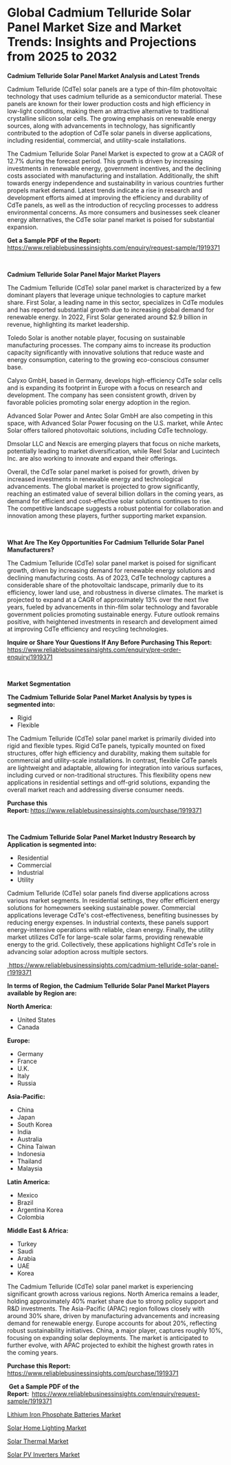 <p><h1>Global Cadmium Telluride Solar Panel Market Size and Market Trends: Insights and Projections from 2025 to 2032</h1></p><p><strong>Cadmium Telluride Solar Panel Market Analysis and Latest Trends</strong></p>
<p><p>Cadmium Telluride (CdTe) solar panels are a type of thin-film photovoltaic technology that uses cadmium telluride as a semiconductor material. These panels are known for their lower production costs and high efficiency in low-light conditions, making them an attractive alternative to traditional crystalline silicon solar cells. The growing emphasis on renewable energy sources, along with advancements in technology, has significantly contributed to the adoption of CdTe solar panels in diverse applications, including residential, commercial, and utility-scale installations.</p><p>The Cadmium Telluride Solar Panel Market is expected to grow at a CAGR of 12.7% during the forecast period. This growth is driven by increasing investments in renewable energy, government incentives, and the declining costs associated with manufacturing and installation. Additionally, the shift towards energy independence and sustainability in various countries further propels market demand. Latest trends indicate a rise in research and development efforts aimed at improving the efficiency and durability of CdTe panels, as well as the introduction of recycling processes to address environmental concerns. As more consumers and businesses seek cleaner energy alternatives, the CdTe solar panel market is poised for substantial expansion.</p></p>
<p><strong>Get a Sample PDF of the Report:&nbsp;</strong> <a href="https://www.reliablebusinessinsights.com/enquiry/request-sample/1919371?utm_campaign=1837&utm_medium=2&utm_source=Github&utm_content=ia&utm_term=13022025&utm_id=cadmium-telluride-solar-panel">https://www.reliablebusinessinsights.com/enquiry/request-sample/1919371</a></p>
<p>&nbsp;</p>
<p><strong>Cadmium Telluride Solar Panel Major Market Players</strong></p>
<p><p>The Cadmium Telluride (CdTe) solar panel market is characterized by a few dominant players that leverage unique technologies to capture market share. First Solar, a leading name in this sector, specializes in CdTe modules and has reported substantial growth due to increasing global demand for renewable energy. In 2022, First Solar generated around $2.9 billion in revenue, highlighting its market leadership.</p><p>Toledo Solar is another notable player, focusing on sustainable manufacturing processes. The company aims to increase its production capacity significantly with innovative solutions that reduce waste and energy consumption, catering to the growing eco-conscious consumer base.</p><p>Calyxo GmbH, based in Germany, develops high-efficiency CdTe solar cells and is expanding its footprint in Europe with a focus on research and development. The company has seen consistent growth, driven by favorable policies promoting solar energy adoption in the region.</p><p>Advanced Solar Power and Antec Solar GmbH are also competing in this space, with Advanced Solar Power focusing on the U.S. market, while Antec Solar offers tailored photovoltaic solutions, including CdTe technology.</p><p>Dmsolar LLC and Nexcis are emerging players that focus on niche markets, potentially leading to market diversification, while Reel Solar and Lucintech Inc. are also working to innovate and expand their offerings.</p><p>Overall, the CdTe solar panel market is poised for growth, driven by increased investments in renewable energy and technological advancements. The global market is projected to grow significantly, reaching an estimated value of several billion dollars in the coming years, as demand for efficient and cost-effective solar solutions continues to rise. The competitive landscape suggests a robust potential for collaboration and innovation among these players, further supporting market expansion.</p></p>
<p>&nbsp;</p>
<p><strong>What Are The Key Opportunities For Cadmium Telluride Solar Panel Manufacturers?</strong></p>
<p><p>The Cadmium Telluride (CdTe) solar panel market is poised for significant growth, driven by increasing demand for renewable energy solutions and declining manufacturing costs. As of 2023, CdTe technology captures a considerable share of the photovoltaic landscape, primarily due to its efficiency, lower land use, and robustness in diverse climates. The market is projected to expand at a CAGR of approximately 13% over the next five years, fueled by advancements in thin-film solar technology and favorable government policies promoting sustainable energy. Future outlook remains positive, with heightened investments in research and development aimed at improving CdTe efficiency and recycling technologies.</p></p>
<p><strong>Inquire or Share Your Questions If Any Before Purchasing This Report:</strong> <a href="https://www.reliablebusinessinsights.com/enquiry/pre-order-enquiry/1919371?utm_campaign=1837&utm_medium=2&utm_source=Github&utm_content=ia&utm_term=13022025&utm_id=cadmium-telluride-solar-panel">https://www.reliablebusinessinsights.com/enquiry/pre-order-enquiry/1919371</a></p>
<p>&nbsp;</p>
<p><strong>Market Segmentation</strong></p>
<p><strong>The Cadmium Telluride Solar Panel Market Analysis by types is segmented into:</strong></p>
<p><ul><li>Rigid</li><li>Flexible</li></ul></p>
<p><p>The Cadmium Telluride (CdTe) solar panel market is primarily divided into rigid and flexible types. Rigid CdTe panels, typically mounted on fixed structures, offer high efficiency and durability, making them suitable for commercial and utility-scale installations. In contrast, flexible CdTe panels are lightweight and adaptable, allowing for integration into various surfaces, including curved or non-traditional structures. This flexibility opens new applications in residential settings and off-grid solutions, expanding the overall market reach and addressing diverse consumer needs.</p></p>
<p><strong>Purchase this Report:&nbsp;</strong><a href="https://www.reliablebusinessinsights.com/purchase/1919371?utm_campaign=1837&utm_medium=2&utm_source=Github&utm_content=ia&utm_term=13022025&utm_id=cadmium-telluride-solar-panel">https://www.reliablebusinessinsights.com/purchase/1919371</a></p>
<p>&nbsp;</p>
<p><strong>The Cadmium Telluride Solar Panel Market Industry Research by Application is segmented into:</strong></p>
<p><ul><li>Residential</li><li>Commercial</li><li>Industrial</li><li>Utility</li></ul></p>
<p><p>Cadmium Telluride (CdTe) solar panels find diverse applications across various market segments. In residential settings, they offer efficient energy solutions for homeowners seeking sustainable power. Commercial applications leverage CdTe's cost-effectiveness, benefiting businesses by reducing energy expenses. In industrial contexts, these panels support energy-intensive operations with reliable, clean energy. Finally, the utility market utilizes CdTe for large-scale solar farms, providing renewable energy to the grid. Collectively, these applications highlight CdTe's role in advancing solar adoption across multiple sectors.</p></p>
<p><a href="https://www.reliablebusinessinsights.com/cadmium-telluride-solar-panel-r1919371?utm_campaign=1837&utm_medium=2&utm_source=Github&utm_content=ia&utm_term=13022025&utm_id=cadmium-telluride-solar-panel">&nbsp;https://www.reliablebusinessinsights.com/cadmium-telluride-solar-panel-r1919371</a></p>
<p><strong>In terms of Region, the Cadmium Telluride Solar Panel Market Players available by Region are:</strong></p>
<p>
    <p> <strong> North America: </strong>
        <ul>
            <li>United States</li>
            <li>Canada</li>
        </ul>
        </p> 
    <p> <strong> Europe: </strong>
        <ul>
            <li>Germany</li>
            <li>France</li>
            <li>U.K.</li>
            <li>Italy</li>
            <li>Russia</li>
        </ul>
        </p> 
    <p> <strong> Asia-Pacific: </strong>
        <ul>
            <li>China</li>
            <li>Japan</li>
            <li>South Korea</li>
            <li>India</li>
            <li>Australia</li>
            <li>China Taiwan</li>
            <li>Indonesia</li>
            <li>Thailand</li>
            <li>Malaysia</li>
        </ul>
        </p> 
    <p> <strong> Latin America: </strong>
        <ul>
            <li>Mexico</li>
            <li>Brazil</li>
            <li>Argentina Korea</li>
            <li>Colombia</li>
        </ul>
        </p> 
    <p> <strong> Middle East & Africa: </strong>
        <ul>
            <li>Turkey</li>
            <li>Saudi</li>
            <li>Arabia</li>
            <li>UAE</li>
            <li>Korea</li>
        </ul>
    </p>
    </p>
<p><p>The Cadmium Telluride (CdTe) solar panel market is experiencing significant growth across various regions. North America remains a leader, holding approximately 40% market share due to strong policy support and R&D investments. The Asia-Pacific (APAC) region follows closely with around 30% share, driven by manufacturing advancements and increasing demand for renewable energy. Europe accounts for about 20%, reflecting robust sustainability initiatives. China, a major player, captures roughly 10%, focusing on expanding solar deployments. The market is anticipated to further evolve, with APAC projected to exhibit the highest growth rates in the coming years.</p></p>
<p><strong>Purchase this Report: </strong><a href="https://www.reliablebusinessinsights.com/purchase/1919371?utm_campaign=1837&utm_medium=2&utm_source=Github&utm_content=ia&utm_term=13022025&utm_id=cadmium-telluride-solar-panel">https://www.reliablebusinessinsights.com/purchase/1919371</a></p>
<p>&nbsp;<strong>Get a Sample PDF of the Report:&nbsp;&nbsp;</strong><a href="https://www.reliablebusinessinsights.com/enquiry/request-sample/1919371?utm_campaign=1837&utm_medium=2&utm_source=Github&utm_content=ia&utm_term=13022025&utm_id=cadmium-telluride-solar-panel">https://www.reliablebusinessinsights.com/enquiry/request-sample/1919371</a></p>
<p><strong></strong></p>
<p><p><a href="https://github.com/mharielmesa/Market-Research-Report-List-5/blob/main/lithium-iron-phosphate-batteries-market.md?utm_campaign=1837&utm_medium=2&utm_source=Github&utm_content=ia&utm_term=13022025&utm_id=cadmium-telluride-solar-panel">Lithium Iron Phosphate Batteries Market</a></p><p><a href="https://github.com/tsininazzy/Market-Research-Report-List-1/blob/main/solar-home-lighting-market.md?utm_campaign=1837&utm_medium=2&utm_source=Github&utm_content=ia&utm_term=13022025&utm_id=cadmium-telluride-solar-panel">Solar Home Lighting Market</a></p><p><a href="https://github.com/tanckfelli84/Market-Research-Report-List-1/blob/main/solar-thermal-market.md?utm_campaign=1837&utm_medium=2&utm_source=Github&utm_content=ia&utm_term=13022025&utm_id=cadmium-telluride-solar-panel">Solar Thermal Market</a></p><p><a href="https://github.com/wakerizaak8g/Market-Research-Report-List-1/blob/main/solar-pv-inverters-market.md?utm_campaign=1837&utm_medium=2&utm_source=Github&utm_content=ia&utm_term=13022025&utm_id=cadmium-telluride-solar-panel">Solar PV Inverters Market</a></p></p>